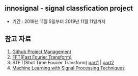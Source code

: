 ## innosignal - signal classfication project

- 기간 : 2019년 11월 5일부터 2019년 11월 11일까지


## 참고 자료

1. [Github Project Management](https://github.com/features/project-management/)
2. [FFT(Fast Fourier Transform)](http://blog.naver.com/vmv-tech/220886533146)
3. STFT(Shot Time Fourier Transform) [part1](http://blog.naver.com/vmv-tech/220936084562) | [part2](http://blog.naver.com/vmv-tech/220941821088)
4. [Machine Learning with Signal Processing Techniques](http://ataspinar.com/2018/04/04/machine-learning-with-signal-processing-techniques/)
